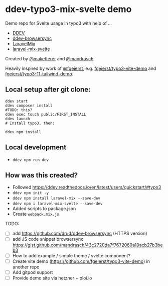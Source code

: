 # ddev-typo3-mix-svelte demo

Demo repo for Svelte usage in typo3 with help of ...

- [DDEV](https://github.com/drud/ddev)
- [ddev-browsersync](https://github.com/drud/ddev-browsersync)
- [LaravelMix](https://laravel-mix.com/)
- [laravel-mix-svelte](https://laravel-mix.com/extensions/svelte)

Created by [@maketterer](https://github.com/maketterer) and [@mandrasch](https://github.com/mandrasch).

Heavily inspired by work of [@fgeierst](https://gitgub.com/fgeierst), e.g. [fgeierst/typo3-vite-demo](https://github.com/fgeierst/typo3-vite-demo) and [fgeierst/typo3-11-tailwind-demo](https://github.com/fgeierst/typo3-11-tailwind-demo).

## Local setup after git clone:

```
ddev start
ddev composer install
#TODO: this?
ddev exec touch public/FIRST_INSTALL
ddev launch
# Install typo3, then:

ddev npm install
```

## Local development

- `ddev npm run dev`

## How was this created?

- Followed https://ddev.readthedocs.io/en/latest/users/quickstart/#typo3
- `ddev npm init -y`
- `ddev npm install laravel-mix --save-dev`
- `ddev npm i laravel-mix-svelte --save-dev`
- Added scripts to package.json
- Create `webpack.mix.js`

TODO:
- [ ] add https://github.com/drud/ddev-browsersync (HTTPS version)
- [ ] add JS code snippet browsersync https://gist.github.com/mandrasch/43c2720da7f7672069a10acb27b3beb3
- [ ] How to add example / simple theme / svelte component?
- [ ] Create vite demo (https://github.com/fgeierst/typo3-vite-demo) in another repo
- [ ] Add gitpod support
- [ ] Provide demo site via hetzner + ploi.io
